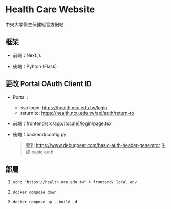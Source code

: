 # Health Care Website

中央大學衛生保健組官方網站

## 框架

- 前端：Next.js

- 後端：Pyhton (Flask)

## 更改 Portal OAuth Client ID

- Portal：

  - sso login: https://health.ncu.edu.tw/login
  - return to: https://health.ncu.edu.tw/api/auth/return-to
  
- 前端：frontend/src/app/[locale]/login/page.tsx

- 後端：backend/config.py

  > 要到 <https://www.debugbear.com/basic-auth-header-generator> 生成 basic auth

## 部屬

1. `echo "https://health.ncu.edu.tw" > frontend/.local.env`

2. `docker compose down`

3. `docker compose up --build -d`
